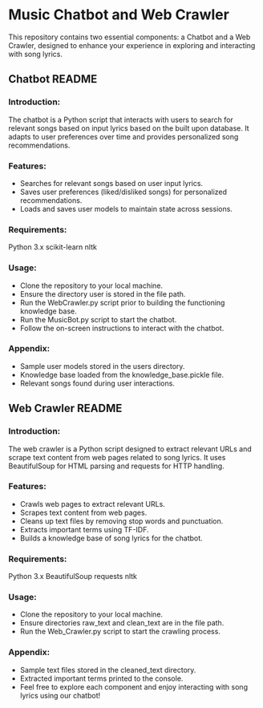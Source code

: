 # Music Chatbot and Web Crawler
This repository contains two essential components: a Chatbot and a Web Crawler, designed to enhance your experience in exploring and interacting with song lyrics.

## Chatbot README
### Introduction:
The chatbot is a Python script that interacts with users to search for relevant songs based on input lyrics based on the built upon database. It adapts to user preferences over time and provides personalized song recommendations.

### Features:
- Searches for relevant songs based on user input lyrics.
- Saves user preferences (liked/disliked songs) for personalized recommendations.
- Loads and saves user models to maintain state across sessions.

### Requirements:
Python 3.x
scikit-learn
nltk

### Usage:
- Clone the repository to your local machine.
- Ensure the directory user is stored in the file path.
- Run the WebCrawler.py script prior to building the functioning knowledge base.
- Run the MusicBot.py script to start the chatbot.
- Follow the on-screen instructions to interact with the chatbot.

### Appendix:
- Sample user models stored in the users directory.
- Knowledge base loaded from the knowledge_base.pickle file.
- Relevant songs found during user interactions.


## Web Crawler README
### Introduction:
The web crawler is a Python script designed to extract relevant URLs and scrape text content from web pages related to song lyrics. It uses BeautifulSoup for HTML parsing and requests for HTTP handling.

### Features:
- Crawls web pages to extract relevant URLs.
- Scrapes text content from web pages.
- Cleans up text files by removing stop words and punctuation.
- Extracts important terms using TF-IDF.
- Builds a knowledge base of song lyrics for the chatbot.

### Requirements:
Python 3.x
BeautifulSoup
requests
nltk

### Usage:
- Clone the repository to your local machine.
- Ensure directories raw_text and clean_text are in the file path.
- Run the Web_Crawler.py script to start the crawling process.

### Appendix:
- Sample text files stored in the cleaned_text directory.
- Extracted important terms printed to the console.
- Feel free to explore each component and enjoy interacting with song lyrics using our chatbot!
